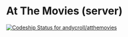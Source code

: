 # At The Movies (server)

[ ![Codeship Status for andycroll/atthemovies](https://codeship.com/projects/3d9227a0-6d2c-0132-aa1f-326df4eb838b/status?branch=master)](https://codeship.com/projects/54193)
